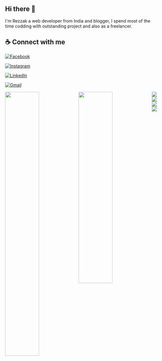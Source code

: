 ## Hi there 👋

I'm Rezzak a web developer from India and blogger, I spend most of the time codding with outstanding project and also as a freelancer.

## ☕ Connect with me

<a href="https://www.facebook.com/rezzakali22" />

<a href="https://www.instagram.com/rezzak134" />

<a href="https://www.linkedin.com/in/rezzak-ali-18149a1ab" />

<a href="https://mail.google.com/mail/u/1/#inbox" />

![Facebook](https://img.shields.io/badge/Facebook-%231877F2.svg?style=for-the-badge&logo=Facebook&logoColor=white)

![Instagram](https://img.shields.io/badge/Instagram-%23E4405F.svg?style=for-the-badge&logo=Instagram&logoColor=white)

![LinkedIn](https://img.shields.io/badge/linkedin-%230077B5.svg?style=for-the-badge&logo=linkedin&logoColor=white)

![Gmail](https://img.shields.io/badge/Gmail-D14836?style=for-the-badge&logo=gmail&logoColor=white)

<img align="left" width="47%" src="https://github-readme-stats.vercel.app/api?username=rezzakali&show_icons=true&theme=radical" />

<img align="left" width="47%" height="40%" src="https://github-readme-stats.vercel.app/api/top-langs/?username=rezzakali&layout=compact" />

<img align="left" src="https://img.shields.io/badge/javascript-%23323330.svg?style=for-the-badge&logo=javascript&logoColor=%23F7DF1E" />

<img align="left" src="https://img.shields.io/badge/node.js-6DA55F?style=for-the-badge&logo=node.js&logoColor=white" />

<img align="left" src="https://img.shields.io/badge/react-%2320232a.svg?style=for-the-badge&logo=react&logoColor=%2361DAFB" />

<img src="https://img.shields.io/badge/MongoDB-%234ea94b.svg?style=for-the-badge&logo=mongodb&logoColor=white" />

<br />

